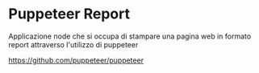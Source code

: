 Puppeteer Report
=========
Applicazione node che si occupa di stampare una pagina web in formato report attraverso l'utilizzo di puppeteer

https://github.com/puppeteer/puppeteer